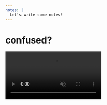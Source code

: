 ```yaml
---
notes: |
  Let's write some notes!
---
```


# confused?

<video controls autoplay loop muted playsinline src="/images/confused.mp4"></video>
